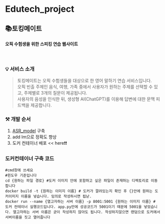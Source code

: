 # Edutech_project

## 📚토킹메이트
#### 오픽 수험생을 위한 스피킹 연습 웹사이트
<br>

### 💡 서비스 소개
> 토킹메이트는 오픽 수험생들을 대상으로 한 영어 말하기 연습 서비스입니다. <br>
> 오픽 빈출 주제인 음식, 여행, 가족 중에서 사용자가 원하는 주제를 선택할 수 있고, 주제별로 3개의 질문이 제공됩니다. <br>
> 사용자의 음성을 인식한 뒤, 생성형 AI(ChatGPT)를 이용해 답변에 대한 문맥 피드백을 제공합니다.
### ⚒ 개발 순서
1. [ASR_model](https://github.com/pongjin/ASR_flask_api) 구축
2. add lm으로 정확도 향상
3. 도커 컨테이너 배포 << here❗❗

### 도커컨테이너 구축 코드
```
#cmd창에 쓰세요
#윈도우 기준입니다
cd {원하는 파일 경로} #도커 이미지 안에 포함하고 싶은 파일이 존재하는 디렉토리로 이동합니다
docker build -t {원하는 이미지 이름} # 도커가 깔려있는지 확인 후 {}안에 원하는 도커이미지 이름을 넣습니다. 임의로 작성하시면 됩낟.
docker run --name {열고자하는 서버 이름} -p 8001:5001 {원하는 이미지 이름} # 도커 컨테이너 실행코드입니다. app.py안에 성공코드가 5001이기 때문에 5001을 넣었습니다. 열고자하는 서버 이름은 굳이 작성하지 않아도 됩니다. 작성하지않으면 랜덤으로 도커에서 서버이름을 짓고 열어줍니다
```
